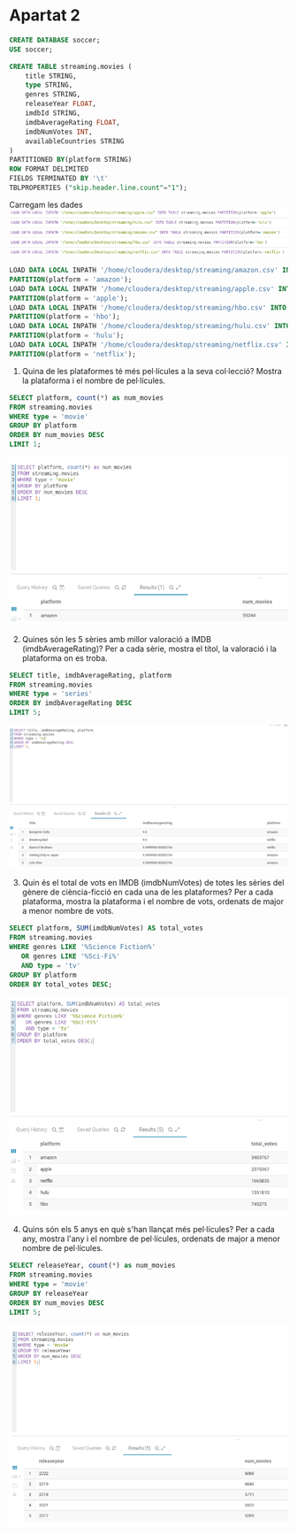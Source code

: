 # Apartat 2

```sql
CREATE DATABASE soccer;
USE soccer;
```

```sql
CREATE TABLE streaming.movies (
    title STRING,
    type STRING,
    genres STRING,
    releaseYear FLOAT,
    imdbId STRING,
    imdbAverageRating FLOAT,
    imdbNumVotes INT,
    availableCountries STRING
)
PARTITIONED BY(platform STRING)
ROW FORMAT DELIMITED
FIELDS TERMINATED BY '\t'
TBLPROPERTIES ("skip.header.line.count"="1");
```

Carregam les dades 
![alt text](image.png)
```sql
LOAD DATA LOCAL INPATH '/home/cloudera/desktop/streaming/amazon.csv' INTO TABLE streaming.movies
PARTITION(platform = 'amazon');
LOAD DATA LOCAL INPATH '/home/cloudera/desktop/streaming/apple.csv' INTO TABLE streaming.movies
PARTITION(platform = 'apple');
LOAD DATA LOCAL INPATH '/home/cloudera/desktop/streaming/hbo.csv' INTO TABLE streaming.movies
PARTITION(platform = 'hbo');
LOAD DATA LOCAL INPATH '/home/cloudera/desktop/streaming/hulu.csv' INTO TABLE streaming.movies
PARTITION(platform = 'hulu');
LOAD DATA LOCAL INPATH '/home/cloudera/desktop/streaming/netflix.csv' INTO TABLE streaming.movies
PARTITION(platform = 'netflix');
```

1. Quina de les plataformes té més pel·lícules a la seva col·lecció? Mostra la plataforma i el nombre de pel·lícules.
```sql
SELECT platform, count(*) as num_movies
FROM streaming.movies
WHERE type = 'movie'
GROUP BY platform
ORDER BY num_movies DESC
LIMIT 1;
```
![alt text](image-1.png)

2. Quines són les 5 sèries amb millor valoració a IMDB (imdbAverageRating)? Per a cada sèrie, mostra el títol, la valoració i la plataforma on es troba.
```sql
SELECT title, imdbAverageRating, platform
FROM streaming.movies
WHERE type = 'series'
ORDER BY imdbAverageRating DESC
LIMIT 5;
```
![alt text](image-2.png)

3. Quin és el total de vots en IMDB (imdbNumVotes) de totes les sèries del gènere de ciència-ficció en cada una de les plataformes? Per a cada plataforma, mostra la plataforma i el nombre de vots, ordenats de major a menor nombre de vots.
```sql
SELECT platform, SUM(imdbNumVotes) AS total_votes
FROM streaming.movies
WHERE genres LIKE '%Science Fiction%' 
   OR genres LIKE '%Sci-Fi%'
   AND type = 'tv'
GROUP BY platform
ORDER BY total_votes DESC;
```
![alt text](image-3.png)

4. Quins són els 5 anys en què s'han llançat més pel·lícules? Per a cada any, mostra l'any i el nombre de pel·lícules, ordenats de major a menor nombre de pel·lícules.
```sql
SELECT releaseYear, count(*) as num_movies
FROM streaming.movies
WHERE type = 'movie'
GROUP BY releaseYear
ORDER BY num_movies DESC
LIMIT 5;
```
![alt text](image-4.png)